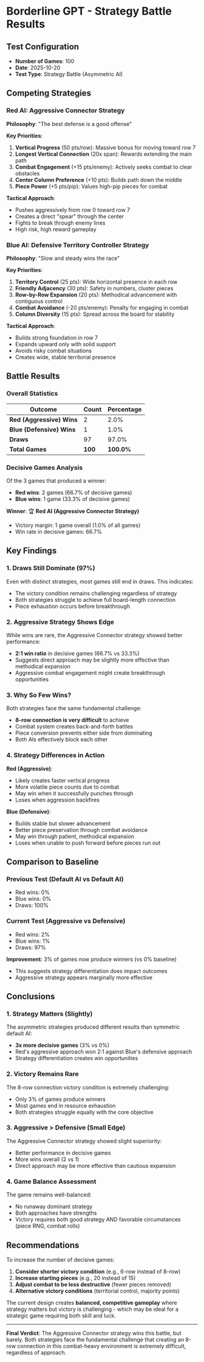 # Borderline GPT - Strategy Battle Results

## Test Configuration
- **Number of Games**: 100
- **Date**: 2025-10-20
- **Test Type**: Strategy Battle (Asymmetric AI)

## Competing Strategies

### Red AI: Aggressive Connector Strategy
**Philosophy**: "The best defense is a good offense"

**Key Priorities**:
1. **Vertical Progress** (50 pts/row): Massive bonus for moving toward row 7
2. **Longest Vertical Connection** (20x span): Rewards extending the main path
3. **Combat Engagement** (+15 pts/enemy): Actively seeks combat to clear obstacles
4. **Center Column Preference** (+10 pts): Builds path down the middle
5. **Piece Power** (+5 pts/pip): Values high-pip pieces for combat

**Tactical Approach**:
- Pushes aggressively from row 0 toward row 7
- Creates a direct "spear" through the center
- Fights to break through enemy lines
- High risk, high reward gameplay

### Blue AI: Defensive Territory Controller Strategy
**Philosophy**: "Slow and steady wins the race"

**Key Priorities**:
1. **Territory Control** (25 pts): Wide horizontal presence in each row
2. **Friendly Adjacency** (30 pts): Safety in numbers, cluster pieces
3. **Row-by-Row Expansion** (20 pts): Methodical advancement with contiguous control
4. **Combat Avoidance** (-20 pts/enemy): Penalty for engaging in combat
5. **Column Diversity** (15 pts): Spread across the board for stability

**Tactical Approach**:
- Builds strong foundation in row 7
- Expands upward only with solid support
- Avoids risky combat situations
- Creates wide, stable territorial presence

## Battle Results

### Overall Statistics
| Outcome | Count | Percentage |
|---------|-------|------------|
| **Red (Aggressive) Wins** | 2 | 2.0% |
| **Blue (Defensive) Wins** | 1 | 1.0% |
| **Draws** | 97 | 97.0% |
| **Total Games** | **100** | **100.0%** |

### Decisive Games Analysis
Of the 3 games that produced a winner:
- **Red wins**: 2 games (66.7% of decisive games)
- **Blue wins**: 1 game (33.3% of decisive games)

**Winner**: 🏆 **Red AI (Aggressive Connector Strategy)**
- Victory margin: 1 game overall (1.0% of all games)
- Win rate in decisive games: 66.7%

## Key Findings

### 1. Draws Still Dominate (97%)
Even with distinct strategies, most games still end in draws. This indicates:
- The victory condition remains challenging regardless of strategy
- Both strategies struggle to achieve full board-length connection
- Piece exhaustion occurs before breakthrough

### 2. Aggressive Strategy Shows Edge
While wins are rare, the Aggressive Connector strategy showed better performance:
- **2:1 win ratio** in decisive games (66.7% vs 33.3%)
- Suggests direct approach may be slightly more effective than methodical expansion
- Aggressive combat engagement might create breakthrough opportunities

### 3. Why So Few Wins?
Both strategies face the same fundamental challenge:
- **8-row connection is very difficult** to achieve
- Combat system creates back-and-forth battles
- Piece conversion prevents either side from dominating
- Both AIs effectively block each other

### 4. Strategy Differences in Action

**Red (Aggressive)**:
- Likely creates faster vertical progress
- More volatile piece counts due to combat
- May win when it successfully punches through
- Loses when aggression backfires

**Blue (Defensive)**:
- Builds stable but slower advancement
- Better piece preservation through combat avoidance
- May win through patient, methodical expansion
- Loses when unable to push forward before pieces run out

## Comparison to Baseline

### Previous Test (Default AI vs Default AI)
- Red wins: 0%
- Blue wins: 0%
- Draws: 100%

### Current Test (Aggressive vs Defensive)
- Red wins: 2%
- Blue wins: 1%
- Draws: 97%

**Improvement**: 3% of games now produce winners (vs 0% baseline)
- This suggests strategy differentiation does impact outcomes
- Aggressive strategy appears marginally more effective

## Conclusions

### 1. Strategy Matters (Slightly)
The asymmetric strategies produced different results than symmetric default AI:
- **3x more decisive games** (3% vs 0%)
- Red's aggressive approach won 2:1 against Blue's defensive approach
- Strategy differentiation creates win opportunities

### 2. Victory Remains Rare
The 8-row connection victory condition is extremely challenging:
- Only 3% of games produce winners
- Most games end in resource exhaustion
- Both strategies struggle equally with the core objective

### 3. Aggressive > Defensive (Small Edge)
The Aggressive Connector strategy showed slight superiority:
- Better performance in decisive games
- More wins overall (2 vs 1)
- Direct approach may be more effective than cautious expansion

### 4. Game Balance Assessment
The game remains well-balanced:
- No runaway dominant strategy
- Both approaches have strengths
- Victory requires both good strategy AND favorable circumstances (piece RNG, combat rolls)

## Recommendations

To increase the number of decisive games:
1. **Consider shorter victory condition** (e.g., 6-row instead of 8-row)
2. **Increase starting pieces** (e.g., 20 instead of 15)
3. **Adjust combat to be less destructive** (fewer pieces removed)
4. **Alternative victory conditions** (territorial control, majority points)

The current design creates **balanced, competitive gameplay** where strategy matters but victory is challenging - which may be ideal for a strategic game requiring both skill and luck.

---

**Final Verdict**: The Aggressive Connector strategy wins this battle, but barely. Both strategies face the fundamental challenge that creating an 8-row connection in this combat-heavy environment is extremely difficult, regardless of approach.
